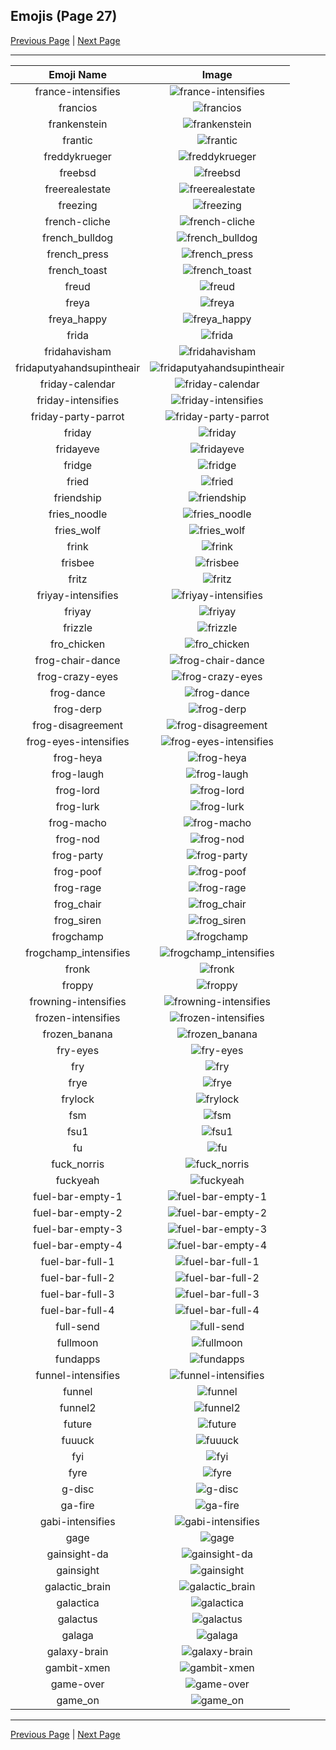 
  ## Emojis (Page 27)

  [Previous Page](/docs/hashicorp/page-f-0026.md)
   | [Next Page](/docs/hashicorp/page-g-0028.md)

  <hr />

  |Emoji Name|Image|
  | :-: | :-: |
  |france-intensifies| ![france-intensifies](/emojis/hashicorp/france-intensifies.gif)|
  |francios| ![francios](/emojis/hashicorp/francios.png)|
  |frankenstein| ![frankenstein](/emojis/hashicorp/frankenstein.jpg)|
  |frantic| ![frantic](/emojis/hashicorp/frantic.jpg)|
  |freddykrueger| ![freddykrueger](/emojis/hashicorp/freddykrueger.gif)|
  |freebsd| ![freebsd](/emojis/hashicorp/freebsd.png)|
  |freerealestate| ![freerealestate](/emojis/hashicorp/freerealestate.jpg)|
  |freezing| ![freezing](/emojis/hashicorp/freezing.png)|
  |french-cliche| ![french-cliche](/emojis/hashicorp/french-cliche.png)|
  |french_bulldog| ![french_bulldog](/emojis/hashicorp/french_bulldog.png)|
  |french_press| ![french_press](/emojis/hashicorp/french_press.png)|
  |french_toast| ![french_toast](/emojis/hashicorp/french_toast.png)|
  |freud| ![freud](/emojis/hashicorp/freud.png)|
  |freya| ![freya](/emojis/hashicorp/freya.png)|
  |freya_happy| ![freya_happy](/emojis/hashicorp/freya_happy.png)|
  |frida| ![frida](/emojis/hashicorp/frida.png)|
  |fridahavisham| ![fridahavisham](/emojis/hashicorp/fridahavisham.png)|
  |fridaputyahandsupintheair| ![fridaputyahandsupintheair](/emojis/hashicorp/fridaputyahandsupintheair.jpg)|
  |friday-calendar| ![friday-calendar](/emojis/hashicorp/friday-calendar.jpg)|
  |friday-intensifies| ![friday-intensifies](/emojis/hashicorp/friday-intensifies.gif)|
  |friday-party-parrot| ![friday-party-parrot](/emojis/hashicorp/friday-party-parrot.gif)|
  |friday| ![friday](/emojis/hashicorp/friday.jpg)|
  |fridayeve| ![fridayeve](/emojis/hashicorp/fridayeve.jpg)|
  |fridge| ![fridge](/emojis/hashicorp/fridge.jpg)|
  |fried| ![fried](/emojis/hashicorp/fried.jpg)|
  |friendship| ![friendship](/emojis/hashicorp/friendship.gif)|
  |fries_noodle| ![fries_noodle](/emojis/hashicorp/fries_noodle.png)|
  |fries_wolf| ![fries_wolf](/emojis/hashicorp/fries_wolf.png)|
  |frink| ![frink](/emojis/hashicorp/frink.png)|
  |frisbee| ![frisbee](/emojis/hashicorp/frisbee.png)|
  |fritz| ![fritz](/emojis/hashicorp/fritz.png)|
  |friyay-intensifies| ![friyay-intensifies](/emojis/hashicorp/friyay-intensifies.gif)|
  |friyay| ![friyay](/emojis/hashicorp/friyay.png)|
  |frizzle| ![frizzle](/emojis/hashicorp/frizzle.jpg)|
  |fro_chicken| ![fro_chicken](/emojis/hashicorp/fro_chicken.png)|
  |frog-chair-dance| ![frog-chair-dance](/emojis/hashicorp/frog-chair-dance.gif)|
  |frog-crazy-eyes| ![frog-crazy-eyes](/emojis/hashicorp/frog-crazy-eyes.gif)|
  |frog-dance| ![frog-dance](/emojis/hashicorp/frog-dance.gif)|
  |frog-derp| ![frog-derp](/emojis/hashicorp/frog-derp.png)|
  |frog-disagreement| ![frog-disagreement](/emojis/hashicorp/frog-disagreement.gif)|
  |frog-eyes-intensifies| ![frog-eyes-intensifies](/emojis/hashicorp/frog-eyes-intensifies.gif)|
  |frog-heya| ![frog-heya](/emojis/hashicorp/frog-heya.gif)|
  |frog-laugh| ![frog-laugh](/emojis/hashicorp/frog-laugh.png)|
  |frog-lord| ![frog-lord](/emojis/hashicorp/frog-lord.png)|
  |frog-lurk| ![frog-lurk](/emojis/hashicorp/frog-lurk.gif)|
  |frog-macho| ![frog-macho](/emojis/hashicorp/frog-macho.gif)|
  |frog-nod| ![frog-nod](/emojis/hashicorp/frog-nod.gif)|
  |frog-party| ![frog-party](/emojis/hashicorp/frog-party.gif)|
  |frog-poof| ![frog-poof](/emojis/hashicorp/frog-poof.gif)|
  |frog-rage| ![frog-rage](/emojis/hashicorp/frog-rage.gif)|
  |frog_chair| ![frog_chair](/emojis/hashicorp/frog_chair.png)|
  |frog_siren| ![frog_siren](/emojis/hashicorp/frog_siren.gif)|
  |frogchamp| ![frogchamp](/emojis/hashicorp/frogchamp.png)|
  |frogchamp_intensifies| ![frogchamp_intensifies](/emojis/hashicorp/frogchamp_intensifies.gif)|
  |fronk| ![fronk](/emojis/hashicorp/fronk.png)|
  |froppy| ![froppy](/emojis/hashicorp/froppy.png)|
  |frowning-intensifies| ![frowning-intensifies](/emojis/hashicorp/frowning-intensifies.gif)|
  |frozen-intensifies| ![frozen-intensifies](/emojis/hashicorp/frozen-intensifies.gif)|
  |frozen_banana| ![frozen_banana](/emojis/hashicorp/frozen_banana.png)|
  |fry-eyes| ![fry-eyes](/emojis/hashicorp/fry-eyes.gif)|
  |fry| ![fry](/emojis/hashicorp/fry.png)|
  |frye| ![frye](/emojis/hashicorp/frye.jpg)|
  |frylock| ![frylock](/emojis/hashicorp/frylock.gif)|
  |fsm| ![fsm](/emojis/hashicorp/fsm.gif)|
  |fsu1| ![fsu1](/emojis/hashicorp/fsu1.png)|
  |fu| ![fu](/emojis/hashicorp/fu.png)|
  |fuck_norris| ![fuck_norris](/emojis/hashicorp/fuck_norris.png)|
  |fuckyeah| ![fuckyeah](/emojis/hashicorp/fuckyeah.png)|
  |fuel-bar-empty-1| ![fuel-bar-empty-1](/emojis/hashicorp/fuel-bar-empty-1.png)|
  |fuel-bar-empty-2| ![fuel-bar-empty-2](/emojis/hashicorp/fuel-bar-empty-2.png)|
  |fuel-bar-empty-3| ![fuel-bar-empty-3](/emojis/hashicorp/fuel-bar-empty-3.png)|
  |fuel-bar-empty-4| ![fuel-bar-empty-4](/emojis/hashicorp/fuel-bar-empty-4.png)|
  |fuel-bar-full-1| ![fuel-bar-full-1](/emojis/hashicorp/fuel-bar-full-1.png)|
  |fuel-bar-full-2| ![fuel-bar-full-2](/emojis/hashicorp/fuel-bar-full-2.png)|
  |fuel-bar-full-3| ![fuel-bar-full-3](/emojis/hashicorp/fuel-bar-full-3.png)|
  |fuel-bar-full-4| ![fuel-bar-full-4](/emojis/hashicorp/fuel-bar-full-4.png)|
  |full-send| ![full-send](/emojis/hashicorp/full-send.jpg)|
  |fullmoon| ![fullmoon](/emojis/hashicorp/fullmoon.png)|
  |fundapps| ![fundapps](/emojis/hashicorp/fundapps.png)|
  |funnel-intensifies| ![funnel-intensifies](/emojis/hashicorp/funnel-intensifies.gif)|
  |funnel| ![funnel](/emojis/hashicorp/funnel.png)|
  |funnel2| ![funnel2](/emojis/hashicorp/funnel2.png)|
  |future| ![future](/emojis/hashicorp/future.png)|
  |fuuuck| ![fuuuck](/emojis/hashicorp/fuuuck.png)|
  |fyi| ![fyi](/emojis/hashicorp/fyi.png)|
  |fyre| ![fyre](/emojis/hashicorp/fyre.png)|
  |g-disc| ![g-disc](/emojis/hashicorp/g-disc.png)|
  |ga-fire| ![ga-fire](/emojis/hashicorp/ga-fire.gif)|
  |gabi-intensifies| ![gabi-intensifies](/emojis/hashicorp/gabi-intensifies.gif)|
  |gage| ![gage](/emojis/hashicorp/gage.png)|
  |gainsight-da| ![gainsight-da](/emojis/hashicorp/gainsight-da.png)|
  |gainsight| ![gainsight](/emojis/hashicorp/gainsight.png)|
  |galactic_brain| ![galactic_brain](/emojis/hashicorp/galactic_brain.png)|
  |galactica| ![galactica](/emojis/hashicorp/galactica.png)|
  |galactus| ![galactus](/emojis/hashicorp/galactus.gif)|
  |galaga| ![galaga](/emojis/hashicorp/galaga.png)|
  |galaxy-brain| ![galaxy-brain](/emojis/hashicorp/galaxy-brain.png)|
  |gambit-xmen| ![gambit-xmen](/emojis/hashicorp/gambit-xmen.gif)|
  |game-over| ![game-over](/emojis/hashicorp/game-over.png)|
  |game_on| ![game_on](/emojis/hashicorp/game_on.jpg)|

  <hr/>
  
  [Previous Page](/docs/hashicorp/page-f-0026.md)
   | [Next Page](/docs/hashicorp/page-g-0028.md)